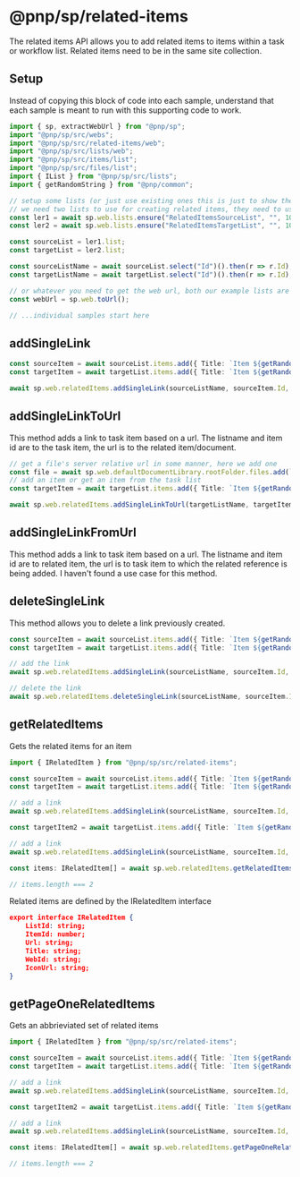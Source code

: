 # @pnp/sp/related-items

The related items API allows you to add related items to items within a task or workflow list. Related items need to be in the same site collection.

## Setup

Instead of copying this block of code into each sample, understand that each sample is meant to run with this supporting code to work.

```TypeScript
import { sp, extractWebUrl } from "@pnp/sp";
import "@pnp/sp/src/webs";
import "@pnp/sp/src/related-items/web";
import "@pnp/sp/src/lists/web";
import "@pnp/sp/src/items/list";
import "@pnp/sp/src/files/list";
import { IList } from "@pnp/sp/src/lists";
import { getRandomString } from "@pnp/common";

// setup some lists (or just use existing ones this is just to show the complete process)
// we need two lists to use for creating related items, they need to use template 107 (task list)
const ler1 = await sp.web.lists.ensure("RelatedItemsSourceList", "", 107);
const ler2 = await sp.web.lists.ensure("RelatedItemsTargetList", "", 107);

const sourceList = ler1.list;
const targetList = ler2.list;

const sourceListName = await sourceList.select("Id")().then(r => r.Id);
const targetListName = await targetList.select("Id")().then(r => r.Id);

// or whatever you need to get the web url, both our example lists are in the same web.
const webUrl = sp.web.toUrl();

// ...individual samples start here
```

## addSingleLink

```TypeScript
const sourceItem = await sourceList.items.add({ Title: `Item ${getRandomString(4)}` }).then(r => r.data);
const targetItem = await targetList.items.add({ Title: `Item ${getRandomString(4)}` }).then(r => r.data);

await sp.web.relatedItems.addSingleLink(sourceListName, sourceItem.Id, webUrl, targetListName, targetItem.Id, webUrl);
```

## addSingleLinkToUrl

This method adds a link to task item based on a url. The listname and item id are to the task item, the url is to the related item/document.

```TypeScript
// get a file's server relative url in some manner, here we add one
const file = await sp.web.defaultDocumentLibrary.rootFolder.files.add(`file_${getRandomString(4)}.txt`, "Content", true).then(r => r.data);
// add an item or get an item from the task list
const targetItem = await targetList.items.add({ Title: `Item ${getRandomString(4)}` }).then(r => r.data);

await sp.web.relatedItems.addSingleLinkToUrl(targetListName, targetItem.Id, file.ServerRelativeUrl);
```

## addSingleLinkFromUrl

This method adds a link to task item based on a url. The listname and item id are to related item, the url is to task item to which the related reference is being added. I haven't found a use case for this method.

## deleteSingleLink

This method allows you to delete a link previously created.

```TypeScript
const sourceItem = await sourceList.items.add({ Title: `Item ${getRandomString(4)}` }).then(r => r.data);
const targetItem = await targetList.items.add({ Title: `Item ${getRandomString(4)}` }).then(r => r.data);

// add the link
await sp.web.relatedItems.addSingleLink(sourceListName, sourceItem.Id, webUrl, targetListName, targetItem.Id, webUrl);

// delete the link
await sp.web.relatedItems.deleteSingleLink(sourceListName, sourceItem.Id, webUrl, targetListName, targetItem.Id, webUrl);
```

## getRelatedItems

Gets the related items for an item

```TypeScript
import { IRelatedItem } from "@pnp/sp/src/related-items";

const sourceItem = await sourceList.items.add({ Title: `Item ${getRandomString(4)}` }).then(r => r.data);
const targetItem = await targetList.items.add({ Title: `Item ${getRandomString(4)}` }).then(r => r.data);

// add a link
await sp.web.relatedItems.addSingleLink(sourceListName, sourceItem.Id, webUrl, targetListName, targetItem.Id, webUrl);

const targetItem2 = await targetList.items.add({ Title: `Item ${getRandomString(4)}` }).then(r => r.data);

// add a link
await sp.web.relatedItems.addSingleLink(sourceListName, sourceItem.Id, webUrl, targetListName, targetItem2.Id, webUrl);

const items: IRelatedItem[] = await sp.web.relatedItems.getRelatedItems(sourceListName, sourceItem.Id);

// items.length === 2
```

Related items are defined by the IRelatedItem interface

```JSON
export interface IRelatedItem {
    ListId: string;
    ItemId: number;
    Url: string;
    Title: string;
    WebId: string;
    IconUrl: string;
}
```

## getPageOneRelatedItems

Gets an abbrieviated set of related items

```TypeScript
import { IRelatedItem } from "@pnp/sp/src/related-items";

const sourceItem = await sourceList.items.add({ Title: `Item ${getRandomString(4)}` }).then(r => r.data);
const targetItem = await targetList.items.add({ Title: `Item ${getRandomString(4)}` }).then(r => r.data);

// add a link
await sp.web.relatedItems.addSingleLink(sourceListName, sourceItem.Id, webUrl, targetListName, targetItem.Id, webUrl);

const targetItem2 = await targetList.items.add({ Title: `Item ${getRandomString(4)}` }).then(r => r.data);

// add a link
await sp.web.relatedItems.addSingleLink(sourceListName, sourceItem.Id, webUrl, targetListName, targetItem2.Id, webUrl);

const items: IRelatedItem[] = await sp.web.relatedItems.getPageOneRelatedItems(sourceListName, sourceItem.Id);

// items.length === 2
```

